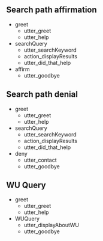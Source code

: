 ## Search path affirmation
* greet
  - utter_greet
  - utter_help
* searchQuery
  - utter_searchKeyword
  - action_displayResults
  - utter_did_that_help
* affirm
  - utter_goodbye
  
## Search path denial
* greet
  - utter_greet
  - utter_help
* searchQuery
  - utter_searchKeyword
  - action_displayResults
  - utter_did_that_help
* deny
  - utter_contact
  - utter_goodbye
 
## WU Query
* greet
  - utter_greet
  - utter_help
* WUQuery
  - utter_displayAboutWU
  - utter_goodbye